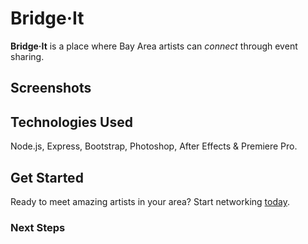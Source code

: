 # Bridge·It

**Bridge·It** is a place where Bay Area artists can *connect* through event sharing.
  

## Screenshots

  
  

## Technologies Used

Node.js, Express, Bootstrap, Photoshop, After Effects & Premiere Pro.

  

## Get Started

Ready to meet amazing artists in your area? Start networking [today](https://bridge-it.herokuapp.com  "Bridge·It").

  

### Next Steps
